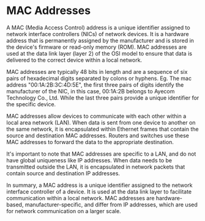 # MAC Addresses

A MAC (Media Access Control) address is a unique identifier assigned to network interface controllers (NICs) of network devices. It is a hardware address that is permanently assigned by the manufacturer and is stored in the device's firmware or read-only memory (ROM). MAC addresses are used at the data link layer (layer 2) of the OSI model to ensure that data is delivered to the correct device within a local network.

MAC addresses are typically 48 bits in length and are a sequence of six pairs of hexadecimal digits separated by colons or hyphens. Eg. The mac address "00:1A:2B:3C:4D:5E", the first three pairs of digits identify the manufacturer of the NIC, in this case, 00:1A:2B belongs to Ayecom Technology Co., Ltd. While the last three pairs provide a unique identifier for the specific device.

MAC addresses allow devices to communicate with each other within a local area network (LAN). When data is sent from one device to another on the same network, it is encapsulated within Ethernet frames that contain the source and destination MAC addresses. Routers and switches use these MAC addresses to forward the data to the appropriate destination.

It's important to note that MAC addresses are specific to a LAN, and do not have global uniqueness like IP addresses. When data needs to be transmitted outside the LAN, it is encapsulated in network packets that contain source and destination IP addresses.

In summary, a MAC address is a unique identifier assigned to the network interface controller of a device. It is used at the data link layer to facilitate communication within a local network. MAC addresses are hardware-based, manufacturer-specific, and differ from IP addresses, which are used for network communication on a larger scale.
